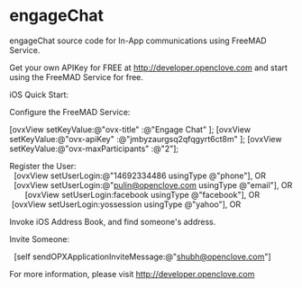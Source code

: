 engageChat
==========

engageChat source code for In-App communications using FreeMAD Service.

Get your own APIKey for FREE at http://developer.openclove.com and start using the FreeMAD Service for free.

iOS Quick Start:

Configure the FreeMAD Service:

[ovxView setKeyValue:@"ovx-title" :@"Engage Chat" ];
[ovxView setKeyValue:@"ovx-apiKey" :@"jmbyzaurgsq2qfqgyrt6ct8m" ];
[ovxView setKeyValue:@"ovx-maxParticipants" :@"2"];


Register the User:
    
    [ovxView setUserLogin:@"14692334486 usingType @"phone"], OR
    
    [ovxView setUserLogin:@"pulin@openclove.com usingType @"email"], OR
    
    [ovxView setUserLogin:facebook usingType @"facebook"], OR
    
    [ovxView setUserLogin:yossession usingType @"yahoo"], OR


Invoke iOS Address Book, and find someone's address.

Invite Someone:

    [self sendOPXApplicationInviteMessage:@"shubh@openclove.com"]

For more information, please visit http://developer.openclove.com

